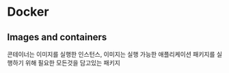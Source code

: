 # Docker 

## Images and containers 
콘테이너는 이미지를 실행한 인스턴스, 이미지는 실행 가능한 애플리케이션 패키지를 실행하기 위해 필요한 모든것을 담고있는 패키지 